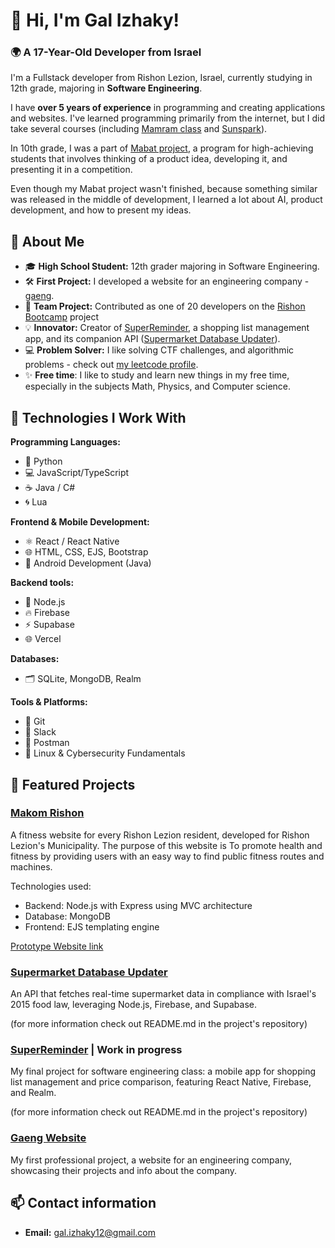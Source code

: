 # 👋 Hi, I'm Gal Izhaky!  

### 🌍 **A 17-Year-Old Developer from Israel**  
I'm a Fullstack developer from Rishon Lezion, Israel, currently studying in 12th grade, majoring in **Software Engineering**. 

I have **over 5 years of experience** in programming and creating applications and websites. I've learned programming primarily from the internet, but I did take several courses (including [Mamram class](https://leadersapp.co.il/mamram-program-english/) and [Sunspark](https://sunspark.org/%d7%9e%d7%a1%d7%9c%d7%95%d7%9c-%d7%a4%d7%99%d7%aa%d7%95%d7%97-%d7%90%d7%a4%d7%9c%d7%99%d7%a7%d7%a6%d7%99%d7%95%d7%aa-%d7%92%d7%90%d7%95%d7%95%d7%94-java-me/)). 

In 10th grade, I was a part of [Mabat project](https://pop.education.gov.il/mabat/), a program for high-achieving students that involves thinking of a product idea, developing it, and presenting it in a competition. 

Even though my Mabat project wasn't finished, because something similar was released in the middle of development, I learned a lot about AI, product development, and how to present my ideas.

## 🚀 About Me  
- 🎓 **High School Student:** 12th grader majoring in Software Engineering.  
- 🛠️ **First Project:** I developed a website for an engineering company - [gaeng](http://www.gaeng.co.il).  
- 🤝 **Team Project:** Contributed as one of 20 developers on the [Rishon Bootcamp](https://github.com/TechMindsIL/BootcampRishon) project 
- 💡 **Innovator:** Creator of [SuperReminder](https://github.com/Gal-Izhaky/SuperReminder), a shopping list management app, and its companion API ([Supermarket Database Updater](https://github.com/Gal-Izhaky/public-supermarket-database-updater)).  
- 💻 **Problem Solver:** I like solving CTF challenges, and algorithmic problems - check out [my leetcode profile](https://leetcode.com/u/Gal_Izhaky/). 
- ✨ **Free time**:  I like to study and learn new things in my free time, especially in the subjects Math, Physics, and Computer science.


## 🔧 Technologies I Work With  
**Programming Languages:**  
- 🐍 Python  
- 💻 JavaScript/TypeScript  
- ☕ Java / C#  
- 🌀 Lua  

**Frontend & Mobile Development:**  
- ⚛️ React / React Native  
- 🌐 HTML, CSS, EJS, Bootstrap  
- 🤖 Android Development (Java)  

**Backend tools:**
- 🧩 Node.js
- 🔥 Firebase
- ⚡ Supabase
- 🌐 Vercel

**Databases:**  
- 🗂️ SQLite, MongoDB, Realm  

**Tools & Platforms:**  
- 🔀 Git
- 💬 Slack
- 🧪 Postman  
- 🐧 Linux & Cybersecurity Fundamentals  


## 🌟 Featured Projects 
### [Makom Rishon](https://github.com/TechMindsIL/BootcampRishon)

A fitness website for every Rishon Lezion resident, developed for Rishon Lezion's Municipality.
The purpose of this website is To promote health and fitness by providing users with an easy way to find public fitness routes and machines.

Technologies used:
* Backend: Node.js with Express using MVC architecture
* Database: MongoDB
* Frontend: EJS templating engine

[Prototype Website link](https://bootcamp.techminds.dev/)

### [Supermarket Database Updater](https://github.com/Gal-Izhaky/public-supermarket-database-updater)  
An API that fetches real-time supermarket data in compliance with Israel's 2015 food law, leveraging Node.js, Firebase, and Supabase. 

(for more information check out README.md in the project's repository)
### [SuperReminder](https://github.com/Gal-Izhaky/SuperReminder)   | Work in progress
My final project for software engineering class: a mobile app for shopping list management and price comparison, featuring React Native, Firebase, and Realm. 

(for more information check out README.md in the project's repository)



### [Gaeng Website](http://www.gaeng.co.il)  
My first professional project, a website for an engineering company, showcasing their projects and info about the company.  


## 📫 Contact information  
- **Email:** [gal.izhaky12@gmail.com](mailto:gal.izhaky12@gmail.com)  

